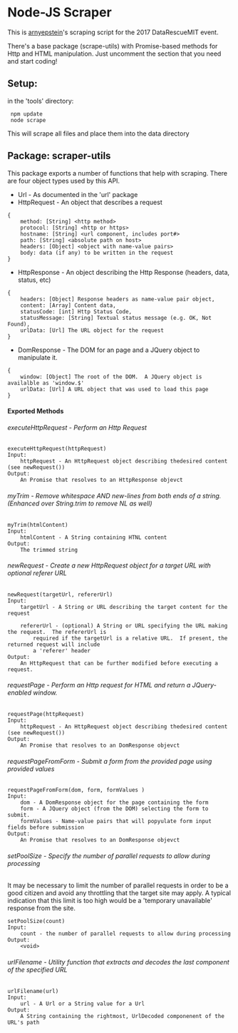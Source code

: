 # Node-JS Scraper 

This is [arnyepstein](https://github.com/arnyepstein)'s scraping script for the
2017 DataRescueMIT event.

There's a base package (scrape-utils) with Promise-based methods for Http and HTML manipulation. 
 Just uncomment the section that
you need and start coding!


## Setup:

in the 'tools' directory:
```
 npm update
 node scrape
```
This will scrape all files and place them into the data directory

## Package: scraper-utils
This package exports a number of functions that help with scraping.  There are four object
types used by this API.
* Url - As documented in the 'url' package
* HttpRequest - An object that describes a request
```
{
    method: [String] <http method>
    protocol: [String] <http or https>
    hostname: [String] <url component, includes port#>
    path: [String] <absolute path on host>
    headers: [Object] <object with name-value pairs>
    body: data (if any) to be written in the request
}
```

* HttpResponse - An object describing the Http Response (headers, data, status, etc)
```
{
    headers: [Object] Response headers as name-value pair object,
    content: [Array] Content data,
    statusCode: [int] Http Status Code,
    statusMessage: [String] Textual status message (e.g. OK, Not Found),
    urlData: [Url] The URL object for the request
}
```
* DomResponse - The DOM for an page and a JQuery object to manipulate it.
```
{
    window: [Object] The root of the DOM.  A JQuery object is availalble as 'window.$'
    urlData: [Url] A URL object that was used to load this page
}
```

#### Exported Methods


###### executeHttpRequest - Perform an Http Request
```
executeHttpRequest(httpRequest)
Input:
    httpRequest - An HttpRequest object describing thedesired content (see newRequest())
Output:
    An Promise that resolves to an HttpResponse objevct
```

###### myTrim - Remove whitespace AND new-lines from both ends of a string.  (Enhanced over String.trim to remove NL as well)
```
myTrim(htmlContent)
Input:
    htmlContent - A String containing HTNL content
Output:
    The trimmed string
```
###### newRequest - Create a new HttpRequest object for a target URL with optional referer URL
```
newRequest(targetUrl, refererUrl)
Input:
    targetUrl - A String or URL describing the target content for the request 
    
    refererUrl - (optional) A String or URL specifying the URL making the request.  The refererUrl is
        required if the targetUrl is a relative URL.  If present, the returned request will include
        a 'referer' header
Output:
    An HttpRequest that can be further modified before executing a request.
```

###### requestPage - Perform an Http request for HTML and return a JQuery-enabled window.
```
requestPage(httpRequest)
Input:
    httpRequest - An HttpRequest object describing thedesired content (see newRequest())
Output:
    An Promise that resolves to an DomResponse objevct
```

###### requestPageFromForm - Submit a form from the provided page using provided values
```
requestPageFromForm(dom, form, formValues )
Input:
    dom - A DomResponse object for the page containing the form
    form - A JQuery object (from the DOM) selecting the form to submit.  
    formValues - Name-value pairs that will popyulate form input fields before submission
Output:
    An Promise that resolves to an DomResponse objevct
```

###### setPoolSize - Specify the number of parallel requests to allow during processing
It may be necessary to limit the number of parallel requests in order to be a good citizen and avoid
any throttling that the target site may apply.  A typical indication that this limit is too high would be a 
'temporary unavailable' response from the site.

```
setPoolSize(count)
Input:
    count - the number of parallel requests to allow during processing
Output:
    <void>
```

###### urlFilename - Utility function that extracts and decodes the last component of the specified URL
```
urlFilename(url)
Input:
    url - A Url or a String value for a Url
Output:
    A String containing the rightmost, UrlDecoded componenent of the URL's path
```